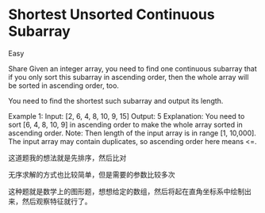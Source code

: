 # Shortest Unsorted Continuous Subarray

Easy

Share
Given an integer array, you need to find one continuous subarray that if you only sort this subarray in ascending order, then the whole array will be sorted in ascending order, too.

You need to find the shortest such subarray and output its length.

Example 1:
Input: [2, 6, 4, 8, 10, 9, 15]
Output: 5
Explanation: You need to sort [6, 4, 8, 10, 9] in ascending order to make the whole array sorted in ascending order.
Note:
Then length of the input array is in range [1, 10,000].
The input array may contain duplicates, so ascending order here means <=.

这道题我的想法就是先排序，然后比对

无序求解的方式也比较简单，但是需要的参数比较多次

这种题就是数学上的图形题，想想给定的数组，然后将起在直角坐标系中绘制出来，然后观察特征就行了。



